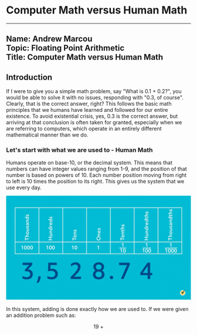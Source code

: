 # Computer Math versus Human Math
---
Name: Andrew Marcou  
Topic: Floating Point Arithmetic  
Title: Computer Math versus Human Math
----

## Introduction
  If I were to give you a simple math problem, say "What is 0.1 + 0.2?", you would be able to solve it with no issues, responding with "0.3, of course". Clearly, that is the correct answer, right? This follows the basic math principles that we humans have learned and followed for our entire existence. To avoid existential crisis, yes, 0.3 is the correct answer, but arriving at that conclusion is often taken for granted, especially when we are referring to computers, which operate in an entirely different mathematical manner than we do. 

### Let's start with what we are used to - Human Math

Humans operate on base-10, or the decimal system. This means that numbers can have integer values ranging from 1-9, and the position of that number is based on powers of 10. Each number position moving from right to left is 10 times the position to its right. This gives us the system that we use every day. 

![Alt text](https://github.com/marcou-andrew/CX4640Project/blob/main/decimal-place-value-chart.webp)

In this system, adding is done exactly how we are used to. If we were given an addition problem such as:
<div align="center">

19
$+$

</div>
